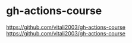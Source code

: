 # gh-actions-course
https://github.com/vitali2003/gh-actions-course
https://github.com/vitali2003/gh-actions-course
